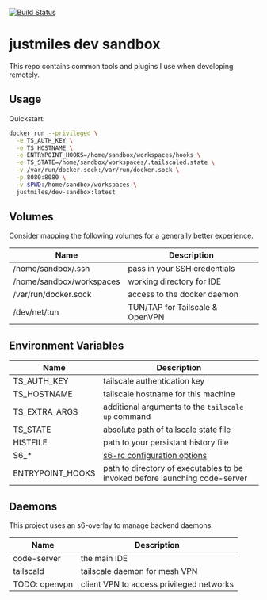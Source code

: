 [![Build Status](https://drone.justmiles.io/api/badges/justmiles/dev-sandbox/status.svg)](https://drone.justmiles.io/justmiles/dev-sandbox)

# justmiles dev sandbox

This repo contains common tools and plugins I use when developing remotely.

## Usage

Quickstart:

```bash
docker run --privileged \
  -e TS_AUTH_KEY \
  -e TS_HOSTNAME \
  -e ENTRYPOINT_HOOKS=/home/sandbox/workspaces/hooks \
  -e TS_STATE=/home/sandbox/workspaces/.tailscaled.state \
  -v /var/run/docker.sock:/var/run/docker.sock \
  -p 8080:8080 \
  -v $PWD:/home/sandbox/workspaces \
  justmiles/dev-sandbox:latest

```

## Volumes

Consider mapping the following volumes for a generally better experience.

| Name                     | Description                     |
| ------------------------ | ------------------------------- |
| /home/sandbox/.ssh       | pass in your SSH credentials    |
| /home/sandbox/workspaces | working directory for IDE       |
| /var/run/docker.sock     | access to the docker daemon     |
| /dev/net/tun             | TUN/TAP for Tailscale & OpenVPN |

## Environment Variables

| Name             | Description                                                                                           |
| ---------------- | ----------------------------------------------------------------------------------------------------- |
| TS_AUTH_KEY      | tailscale authentication key                                                                          |
| TS_HOSTNAME      | tailscale hostname for this machine                                                                   |
| TS_EXTRA_ARGS    | additional arguments to the `tailscale up` command                                                    |
| TS_STATE         | absolute path of tailscale state file                                                                 |
| HISTFILE         | path to your persistant history file                                                                  |
| S6\_\*           | [s6-rc configuration options](https://github.com/just-containers/s6-overlay#customizing-s6-behaviour) |
| ENTRYPOINT_HOOKS | path to directory of executables to be invoked before launching code-server                           |

## Daemons

This project uses an s6-overlay to manage backend daemons.

| Name          | Description                              |
| ------------- | ---------------------------------------- |
| code-server   | the main IDE                             |
| tailscald     | tailscale daemon for mesh VPN            |
| TODO: openvpn | client VPN to access privileged networks |
